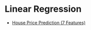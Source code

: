 # Linear Regression

- [House Price Prediction (7 Features)](https://github.com/SaiRamaKrishnaa/House-Price-Prediction/tree/main)
